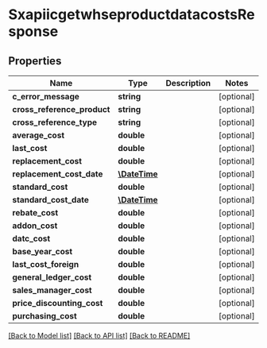 # SxapiicgetwhseproductdatacostsResponse

## Properties
Name | Type | Description | Notes
------------ | ------------- | ------------- | -------------
**c_error_message** | **string** |  | [optional] 
**cross_reference_product** | **string** |  | [optional] 
**cross_reference_type** | **string** |  | [optional] 
**average_cost** | **double** |  | [optional] 
**last_cost** | **double** |  | [optional] 
**replacement_cost** | **double** |  | [optional] 
**replacement_cost_date** | [**\DateTime**](\DateTime.md) |  | [optional] 
**standard_cost** | **double** |  | [optional] 
**standard_cost_date** | [**\DateTime**](\DateTime.md) |  | [optional] 
**rebate_cost** | **double** |  | [optional] 
**addon_cost** | **double** |  | [optional] 
**datc_cost** | **double** |  | [optional] 
**base_year_cost** | **double** |  | [optional] 
**last_cost_foreign** | **double** |  | [optional] 
**general_ledger_cost** | **double** |  | [optional] 
**sales_manager_cost** | **double** |  | [optional] 
**price_discounting_cost** | **double** |  | [optional] 
**purchasing_cost** | **double** |  | [optional] 

[[Back to Model list]](../README.md#documentation-for-models) [[Back to API list]](../README.md#documentation-for-api-endpoints) [[Back to README]](../README.md)


